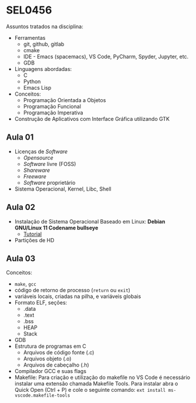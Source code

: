 # SEL0456

Assuntos tratados na disciplina:
- Ferramentas
  - git, github, gitlab
  - cmake
  - IDE - Emacs (spacemacs), VS Code, PyCharm, Spyder, Jupyter, etc.
  - GDB
- Linguagens abordadas:
  - C
  - Python
  - Emacs Lisp
- Conceitos:
  - Programação Orientada a Objetos
  - Programação Funcional
  - Programação Imperativa
- Construção de Aplicativos com Interface Gráfica utilizando GTK

## Aula 01
- Licenças de _Software_
  - _Opensource_
  - _Software_ livre (FOSS)
  - _Shareware_
  - _Freeware_
  - _Software_ proprietário
- Sistema Operacional, Kernel, Libc, Shell

## Aula 02
- Instalação de Sistema Operacional Baseado em Linux: **Debian GNU/Linux 11 Codename bullseye**
  - [Tutorial](aula-02/README.md)
- Partições de HD

## Aula 03

Conceitos:
- `make`, `gcc`
- código de retorno de processo (`return` ou `exit`)
- variáveis locais, criadas na pilha, e variáveis globais
- Formato ELF, seções:
  - .data
  - .text
  - .bss
  - HEAP
  - Stack
- GDB
- Estrutura de programas em C
	- Arquivos de código fonte (.c)
	- Arquivos objeto (.o)
	- Arquivos de cabeçalho (.h)
- Compilador GCC e suas flags
- Makefile:
    Para criação e utilização do makefile no VS Code é necessário instalar uma extensão chamada Makefile Tools.
    Para instalar abra o Quick Open (Ctrl + P) e cole o seguinte comando:
    `ext install ms-vscode.makefile-tools`
